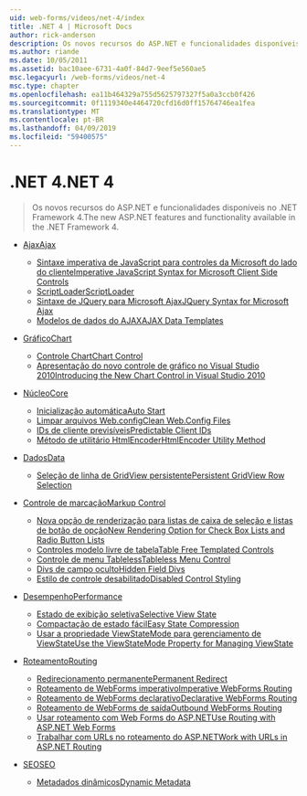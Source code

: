 ```yaml
---
uid: web-forms/videos/net-4/index
title: .NET 4 | Microsoft Docs
author: rick-anderson
description: Os novos recursos do ASP.NET e funcionalidades disponíveis no .NET Framework 4.
ms.author: riande
ms.date: 10/05/2011
ms.assetid: bac10aee-6731-4a0f-84d7-9eef5e560ae5
msc.legacyurl: /web-forms/videos/net-4
msc.type: chapter
ms.openlocfilehash: ea11b464329a755d5625797327f5a0a3ccb0f426
ms.sourcegitcommit: 0f1119340e4464720cfd16d0ff15764746ea1fea
ms.translationtype: MT
ms.contentlocale: pt-BR
ms.lasthandoff: 04/09/2019
ms.locfileid: "59400575"
---
```

# <a name="net-4"></a><span data-ttu-id="6fa1e-103">.NET 4</span><span class="sxs-lookup"><span data-stu-id="6fa1e-103">.NET 4</span></span>

> <span data-ttu-id="6fa1e-104">Os novos recursos do ASP.NET e funcionalidades disponíveis no .NET Framework 4.</span><span class="sxs-lookup"><span data-stu-id="6fa1e-104">The new ASP.NET features and functionality available in the .NET Framework 4.</span></span>


- [<span data-ttu-id="6fa1e-105">Ajax</span><span class="sxs-lookup"><span data-stu-id="6fa1e-105">Ajax</span></span>](ajax/index.md)

    - [<span data-ttu-id="6fa1e-106">Sintaxe imperativa de JavaScript para controles da Microsoft do lado do cliente</span><span class="sxs-lookup"><span data-stu-id="6fa1e-106">Imperative JavaScript Syntax for Microsoft Client Side Controls</span></span>](ajax/aspnet-4-quick-hit-imperative-javascript-syntax-for-microsoft-client-side-controls.md)
    - [<span data-ttu-id="6fa1e-107">ScriptLoader</span><span class="sxs-lookup"><span data-stu-id="6fa1e-107">ScriptLoader</span></span>](ajax/aspnet-4-quick-hit-the-scriptloader.md)
    - [<span data-ttu-id="6fa1e-108">Sintaxe de JQuery para Microsoft Ajax</span><span class="sxs-lookup"><span data-stu-id="6fa1e-108">JQuery Syntax for Microsoft Ajax</span></span>](ajax/aspnet-4-quick-hit-jquery-syntax-for-microsoft-ajax.md)
    - [<span data-ttu-id="6fa1e-109">Modelos de dados do AJAX</span><span class="sxs-lookup"><span data-stu-id="6fa1e-109">AJAX Data Templates</span></span>](ajax/aspnet-4-quick-hit-ajax-data-templates.md)
- [<span data-ttu-id="6fa1e-110">Gráfico</span><span class="sxs-lookup"><span data-stu-id="6fa1e-110">Chart</span></span>](chart/index.md)

    - [<span data-ttu-id="6fa1e-111">Controle Chart</span><span class="sxs-lookup"><span data-stu-id="6fa1e-111">Chart Control</span></span>](chart/aspnet-4-quick-hit-chart-control.md)
    - [<span data-ttu-id="6fa1e-112">Apresentação do novo controle de gráfico no Visual Studio 2010</span><span class="sxs-lookup"><span data-stu-id="6fa1e-112">Introducing the New Chart Control in Visual Studio 2010</span></span>](chart/aspnet-4-how-do-i-introducing-the-new-chart-control-in-visual-studio-2010.md)
- [<span data-ttu-id="6fa1e-113">Núcleo</span><span class="sxs-lookup"><span data-stu-id="6fa1e-113">Core</span></span>](core/index.md)

    - [<span data-ttu-id="6fa1e-114">Inicialização automática</span><span class="sxs-lookup"><span data-stu-id="6fa1e-114">Auto Start</span></span>](core/aspnet-4-quick-hit-auto-start.md)
    - [<span data-ttu-id="6fa1e-115">Limpar arquivos Web.config</span><span class="sxs-lookup"><span data-stu-id="6fa1e-115">Clean Web.Config Files</span></span>](core/aspnet-4-quick-hit-clean-webconfig-files.md)
    - [<span data-ttu-id="6fa1e-116">IDs de cliente previsíveis</span><span class="sxs-lookup"><span data-stu-id="6fa1e-116">Predictable Client IDs</span></span>](core/aspnet-4-quick-hit-predictable-client-ids.md)
    - [<span data-ttu-id="6fa1e-117">Método de utilitário HtmlEncoder</span><span class="sxs-lookup"><span data-stu-id="6fa1e-117">HtmlEncoder Utility Method</span></span>](core/aspnet-4-quick-hit-the-htmlencoder-utility-method.md)
- [<span data-ttu-id="6fa1e-118">Dados</span><span class="sxs-lookup"><span data-stu-id="6fa1e-118">Data</span></span>](data/index.md)

    - [<span data-ttu-id="6fa1e-119">Seleção de linha de GridView persistente</span><span class="sxs-lookup"><span data-stu-id="6fa1e-119">Persistent GridView Row Selection</span></span>](data/aspnet-4-quick-hit-persistent-gridview-row-selection.md)
- [<span data-ttu-id="6fa1e-120">Controle de marcação</span><span class="sxs-lookup"><span data-stu-id="6fa1e-120">Markup Control</span></span>](markup-control/index.md)

    - [<span data-ttu-id="6fa1e-121">Nova opção de renderização para listas de caixa de seleção e listas de botão de opção</span><span class="sxs-lookup"><span data-stu-id="6fa1e-121">New Rendering Option for Check Box Lists and Radio Button Lists</span></span>](markup-control/aspnet-4-quick-hit-new-rendering-option-for-check-box-lists-and-radio-button-lists.md)
    - [<span data-ttu-id="6fa1e-122">Controles modelo livre de tabela</span><span class="sxs-lookup"><span data-stu-id="6fa1e-122">Table Free Templated Controls</span></span>](markup-control/aspnet-4-quick-hit-table-free-templated-controls.md)
    - [<span data-ttu-id="6fa1e-123">Controle de menu Tableless</span><span class="sxs-lookup"><span data-stu-id="6fa1e-123">Tableless Menu Control</span></span>](markup-control/aspnet-4-quick-hit-tableless-menu-control.md)
    - [<span data-ttu-id="6fa1e-124">Divs de campo oculto</span><span class="sxs-lookup"><span data-stu-id="6fa1e-124">Hidden Field Divs</span></span>](markup-control/aspnet-4-quick-hit-hidden-field-divs.md)
    - [<span data-ttu-id="6fa1e-125">Estilo de controle desabilitado</span><span class="sxs-lookup"><span data-stu-id="6fa1e-125">Disabled Control Styling</span></span>](markup-control/aspnet-4-quick-hit-disabled-control-styling.md)
- [<span data-ttu-id="6fa1e-126">Desempenho</span><span class="sxs-lookup"><span data-stu-id="6fa1e-126">Performance</span></span>](performance/index.md)

    - [<span data-ttu-id="6fa1e-127">Estado de exibição seletiva</span><span class="sxs-lookup"><span data-stu-id="6fa1e-127">Selective View State</span></span>](performance/aspnet-4-quick-hit-selective-view-state.md)
    - [<span data-ttu-id="6fa1e-128">Compactação de estado fácil</span><span class="sxs-lookup"><span data-stu-id="6fa1e-128">Easy State Compression</span></span>](performance/aspnet-4-quick-hit-easy-state-compression.md)
    - [<span data-ttu-id="6fa1e-129">Usar a propriedade ViewStateMode para gerenciamento de ViewState</span><span class="sxs-lookup"><span data-stu-id="6fa1e-129">Use the ViewStateMode Property for Managing ViewState</span></span>](performance/how-do-i-use-the-viewstatemode-property-for-managing-viewstate.md)
- [<span data-ttu-id="6fa1e-130">Roteamento</span><span class="sxs-lookup"><span data-stu-id="6fa1e-130">Routing</span></span>](routing/index.md)

    - [<span data-ttu-id="6fa1e-131">Redirecionamento permanente</span><span class="sxs-lookup"><span data-stu-id="6fa1e-131">Permanent Redirect</span></span>](routing/aspnet-4-quick-hit-permanent-redirect.md)
    - [<span data-ttu-id="6fa1e-132">Roteamento de WebForms imperativo</span><span class="sxs-lookup"><span data-stu-id="6fa1e-132">Imperative WebForms Routing</span></span>](routing/aspnet-4-quick-hit-imperative-webforms-routing.md)
    - [<span data-ttu-id="6fa1e-133">Roteamento de WebForms declarativo</span><span class="sxs-lookup"><span data-stu-id="6fa1e-133">Declarative WebForms Routing</span></span>](routing/aspnet-4-quick-hit-declarative-webforms-routing.md)
    - [<span data-ttu-id="6fa1e-134">Roteamento de WebForms de saída</span><span class="sxs-lookup"><span data-stu-id="6fa1e-134">Outbound WebForms Routing</span></span>](routing/aspnet-4-quick-hit-outbound-webforms-routing.md)
    - [<span data-ttu-id="6fa1e-135">Usar roteamento com Web Forms do ASP.NET</span><span class="sxs-lookup"><span data-stu-id="6fa1e-135">Use Routing with ASP.NET Web Forms</span></span>](routing/how-do-i-use-routing-with-aspnet-web-forms.md)
    - [<span data-ttu-id="6fa1e-136">Trabalhar com URLs no roteamento do ASP.NET</span><span class="sxs-lookup"><span data-stu-id="6fa1e-136">Work with URLs in ASP.NET Routing</span></span>](routing/how-do-i-work-with-urls-in-aspnet-routing.md)
- [<span data-ttu-id="6fa1e-137">SEO</span><span class="sxs-lookup"><span data-stu-id="6fa1e-137">SEO</span></span>](seo/index.md)

    - [<span data-ttu-id="6fa1e-138">Metadados dinâmicos</span><span class="sxs-lookup"><span data-stu-id="6fa1e-138">Dynamic Metadata</span></span>](seo/aspnet-4-quick-hit-dynamic-metadata.md)
